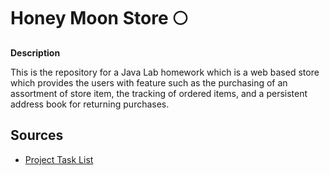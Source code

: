 # Honey Moon Store 🌕

**Description**

This is the repository for a Java Lab homework which is a web based store which provides the users with feature such as the purchasing of an assortment of store item, the tracking of ordered items, and a persistent address book for returning purchases.

## Sources

* [Project Task List](https://drive.google.com/file/d/1CnmIGT2w8v9iXd0lRNRIS36DOaRaJy8v/view?usp=sharing)

